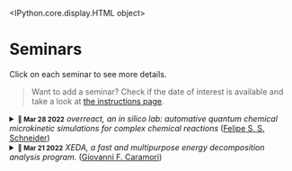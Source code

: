 <IPython.core.display.HTML object>
# Seminars

Click on each seminar to see more details.

> Want to add a seminar? Check if the date of interest is available and take a look at [the instructions page](/seminars/instructions).

<details><summary><small><strong><time datetime="2022-03-28T00:00:00">📅 Mar 28 2022</time></strong></small> <em>overreact, an in silico lab: automative quantum chemical microkinetic simulations for complex chemical reactions</em> (<a href="https://github.com/schneiderfelipe">Felipe S. S. Schneider</a>)</summary><a href="https://github.com/schneiderfelipe"><img src="https://avatars.githubusercontent.com/u/37125?v=4" alt="schneiderfelipe" title="Felipe S. S. Schneider" align="left" width="128" /></a><p>This seminar introduces <a href="https://github.com/geem-lab/overreact"><strong>overreact</strong></a>, a novel Python package for propagating chemical reactions over time using data from computational chemistry only (<em>Journal of Computational Chemistry</em> <strong>2022</strong>, submitted). <strong>overreact</strong> infers all differential equations and parameters from a simple input that consists of a set of chemical equations and quantum chemistry package outputs for each chemical species.</p>
<p>We evaluate some applications from the literature: gas-phase eclipsed-staggered isomerization of ethane, gas-phase umbrella inversion of ammonia, gas-phase degradation of methane by chlorine radical, two solvation-phase reactions, and a simple solvation-phase acid-base equilibrium. We show how it is possible to achieve reaction profiles and information matching experiments.</p></details><details><summary><small><strong><time datetime="2022-03-21T00:00:00">📅 Mar 21 2022</time></strong></small> <em>XEDA, a fast and multipurpose energy decomposition analysis program.</em> (<a href="https://github.com/gfcaramori">Giovanni F. Caramori</a>)</summary><a href="https://github.com/gfcaramori"><img src="https://avatars.githubusercontent.com/u/79472048?v=4" alt="gfcaramori" title="Giovanni F. Caramori" align="left" width="128" /></a><p>The XEDA package is presented, in which a quantitative analysis of intermolecular interactions can be performed. The code contains a series of variational EDA methods, including LMO-EDA, GKS-EDA and GKS-EDA(BS)  to analyze non-covalent interactions and strong chemical bonds in various environments,  including van der Waals interactions, hydrogen bonds, radical–radical interactions and strong covalent bonds.</p>
<p>Ref.: <a href="https://github.com/geem-lab/seminars/files/8216728/J.Comput.Chem.-.2021.-.Tang.-.XEDA.a.fast.and.multipurpose.energy.decomposition.analysis.program.1.pdf"><em>Journal of Computational Chemistry</em> <strong>2021</strong>, 42 (32), 2341–2351.</a>.</p></details>
